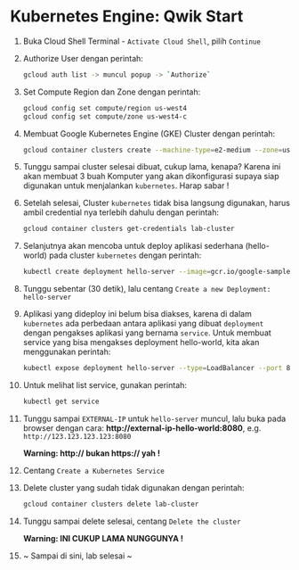 # Kubernetes Engine: Qwik Start

1. Buka Cloud Shell Terminal - `Activate Cloud Shell`, pilih `Continue`
1. Authorize User dengan perintah:

   ```sh
   gcloud auth list -> muncul popup -> `Authorize`
   ```

1. Set Compute Region dan Zone dengan perintah:

   ```sh
   gcloud config set compute/region us-west4
   gcloud config set compute/zone us-west4-c
   ```

1. Membuat Google Kubernetes Engine (GKE) Cluster dengan perintah:

   ```sh
   gcloud container clusters create --machine-type=e2-medium --zone=us-west4-c lab-cluster
   ```

1. Tunggu sampai cluster selesai dibuat, cukup lama, kenapa? Karena ini akan membuat 3 buah Komputer yang akan dikonfigurasi supaya siap digunakan untuk menjalankan `kubernetes`. Harap sabar !

1. Setelah selesai, Cluster `kubernetes` tidak bisa langsung digunakan, harus ambil credential nya terlebih dahulu dengan perintah:

   ```sh
   gcloud container clusters get-credentials lab-cluster
   ```

1. Selanjutnya akan mencoba untuk deploy aplikasi sederhana (hello-world) pada cluster `kubernetes` dengan perintah:

   ```sh
   kubectl create deployment hello-server --image=gcr.io/google-samples/hello-app:1.0
   ```

1. Tunggu sebentar (30 detik), lalu centang `Create a new Deployment: hello-server`

1. Aplikasi yang dideploy ini belum bisa diakses, karena di dalam `kubernetes` ada perbedaan antara aplikasi yang dibuat `deployment` dengan pengakses aplikasi yang bernama `service`. Untuk membuat service yang bisa mengakses deployment hello-world, kita akan menggunakan perintah:

   ```sh
   kubectl expose deployment hello-server --type=LoadBalancer --port 8080
   ```

1. Untuk melihat list service, gunakan perintah:

   ```sh
   kubectl get service
   ```

1. Tunggu sampai `EXTERNAL-IP` untuk `hello-server` muncul, lalu buka pada browser dengan cara: **http://external-ip-hello-world:8080**, e.g. `http://123.123.123.123:8080`

   **Warning: http:// bukan https:// yah !**

1. Centang `Create a Kubernetes Service`

1. Delete cluster yang sudah tidak digunakan dengan perintah:

   ```sh
   gcloud container clusters delete lab-cluster
   ```

1. Tunggu sampai delete selesai, centang `Delete the cluster`

   **Warning: INI CUKUP LAMA NUNGGUNYA !**

1. ~ Sampai di sini, lab selesai ~
